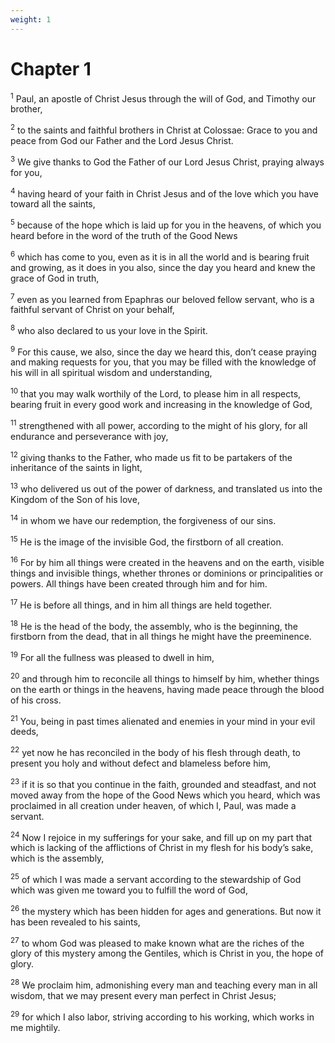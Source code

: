 ```yaml
---
weight: 1
---
```


# Chapter 1

<sup>1</sup> Paul, an apostle of Christ Jesus through the will of God, and Timothy our brother, 

<sup>2</sup> to the saints and faithful brothers in Christ at Colossae: Grace to you and peace from God our Father and the Lord Jesus Christ. 

<sup>3</sup> We give thanks to God the Father of our Lord Jesus Christ, praying always for you, 

<sup>4</sup> having heard of your faith in Christ Jesus and of the love which you have toward all the saints, 

<sup>5</sup> because of the hope which is laid up for you in the heavens, of which you heard before in the word of the truth of the Good News 

<sup>6</sup> which has come to you, even as it is in all the world and is bearing fruit and growing, as it does in you also, since the day you heard and knew the grace of God in truth, 

<sup>7</sup> even as you learned from Epaphras our beloved fellow servant, who is a faithful servant of Christ on your behalf, 

<sup>8</sup> who also declared to us your love in the Spirit. 

<sup>9</sup> For this cause, we also, since the day we heard this, don’t cease praying and making requests for you, that you may be filled with the knowledge of his will in all spiritual wisdom and understanding, 

<sup>10</sup> that you may walk worthily of the Lord, to please him in all respects, bearing fruit in every good work and increasing in the knowledge of God, 

<sup>11</sup> strengthened with all power, according to the might of his glory, for all endurance and perseverance with joy, 

<sup>12</sup> giving thanks to the Father, who made us fit to be partakers of the inheritance of the saints in light, 

<sup>13</sup> who delivered us out of the power of darkness, and translated us into the Kingdom of the Son of his love, 

<sup>14</sup> in whom we have our redemption, the forgiveness of our sins. 

<sup>15</sup> He is the image of the invisible God, the firstborn of all creation. 

<sup>16</sup> For by him all things were created in the heavens and on the earth, visible things and invisible things, whether thrones or dominions or principalities or powers. All things have been created through him and for him. 

<sup>17</sup> He is before all things, and in him all things are held together. 

<sup>18</sup> He is the head of the body, the assembly, who is the beginning, the firstborn from the dead, that in all things he might have the preeminence. 

<sup>19</sup> For all the fullness was pleased to dwell in him, 

<sup>20</sup> and through him to reconcile all things to himself by him, whether things on the earth or things in the heavens, having made peace through the blood of his cross. 

<sup>21</sup> You, being in past times alienated and enemies in your mind in your evil deeds, 

<sup>22</sup> yet now he has reconciled in the body of his flesh through death, to present you holy and without defect and blameless before him, 

<sup>23</sup> if it is so that you continue in the faith, grounded and steadfast, and not moved away from the hope of the Good News which you heard, which was proclaimed in all creation under heaven, of which I, Paul, was made a servant. 

<sup>24</sup> Now I rejoice in my sufferings for your sake, and fill up on my part that which is lacking of the afflictions of Christ in my flesh for his body’s sake, which is the assembly, 

<sup>25</sup> of which I was made a servant according to the stewardship of God which was given me toward you to fulfill the word of God, 

<sup>26</sup> the mystery which has been hidden for ages and generations. But now it has been revealed to his saints, 

<sup>27</sup> to whom God was pleased to make known what are the riches of the glory of this mystery among the Gentiles, which is Christ in you, the hope of glory. 

<sup>28</sup> We proclaim him, admonishing every man and teaching every man in all wisdom, that we may present every man perfect in Christ Jesus; 

<sup>29</sup> for which I also labor, striving according to his working, which works in me mightily. 


